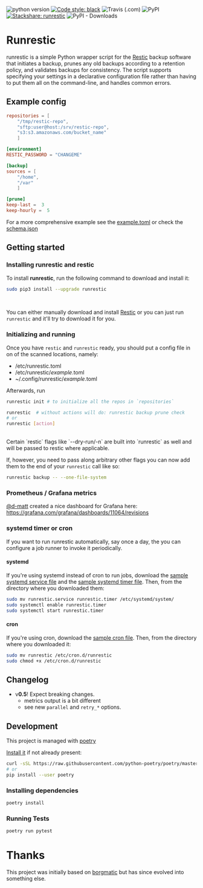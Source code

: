 ![python version](https://img.shields.io/badge/python-3.6+-blue.svg)
[![Code style: black](https://img.shields.io/badge/code%20style-black-000000.svg)](https://github.com/psf/black)
![Travis (.com)](https://api.travis-ci.com/sinnwerkstatt/runrestic.svg?branch=master)
![PyPI](https://img.shields.io/pypi/v/runrestic)
[![Stackshare: runrestic](https://img.shields.io/badge/stackshare-runrestic-068DFE.svg)](https://stackshare.io/runrestic)
![PyPI - Downloads](https://img.shields.io/pypi/dm/runrestic)

# Runrestic

runrestic is a simple Python wrapper script for the
[Restic](https://restic.net/) backup software that initiates a backup,
prunes any old backups according to a retention policy, and validates backups
for consistency. The script supports specifying your settings in a declarative
configuration file rather than having to put them all on the command-line, and
handles common errors.

## Example config

```toml
repositories = [
    "/tmp/restic-repo",
    "sftp:user@host:/srv/restic-repo",
    "s3:s3.amazonaws.com/bucket_name"
    ]

[environment]
RESTIC_PASSWORD = "CHANGEME"

[backup]
sources = [
    "/home",
    "/var"
    ]

[prune]
keep-last =  3
keep-hourly =  5
```

For a more comprehensive example see the [example.toml](https://github.com/sinnwerkstatt/runrestic/blob/master/sample/example.toml)
 or check the [schema.json](https://github.com/sinnwerkstatt/runrestic/blob/master/runrestic/runrestic/schema.json)

## Getting started

### Installing runrestic and restic
To install **runrestic**, run the following command to download and install it:

```bash
sudo pip3 install --upgrade runrestic
```

<br>

You can either manually download and install [Restic](https://restic.net/) or you can just run `runrestic` and it'll try to download it for you.


### Initializing and running

Once you have `restic` and `runrestic` ready, you should put a config file in on of the scanned locations, namely:

- /etc/runrestic.toml
- /etc/runrestic/*example*.toml
- ~/.config/runrestic/*example*.toml

Afterwards, run 

```bash
runrestic init # to initialize all the repos in `repositories`

runrestic  # without actions will do: runrestic backup prune check
# or
runrestic [action]
```

<br>
Certain `restic` flags like `--dry-run/-n` are built into `runrestic` as well and will be passed to restic where applicable.

If, however, you need to pass along arbitrary other flags you can now add them to the end of your `runrestic` call like so: 
```bash
runrestic backup -- --one-file-system
``` 

### Prometheus / Grafana metrics
[@d-matt](https://github.com/d-matt) created a nice dashboard for Grafana here: https://grafana.com/grafana/dashboards/11064/revisions

### systemd timer or cron

If you want to run runrestic automatically, say once a day, the you can
configure a job runner to invoke it periodically.


#### systemd

If you're using systemd instead of cron to run jobs, download the [sample systemd service file](https://raw.githubusercontent.com/sinnwerkstatt/runrestic/master/sample/systemd/runrestic.service)
and the [sample systemd timer file](https://raw.githubusercontent.com/sinnwerkstatt/runrestic/master/sample/systemd/runrestic.timer).
Then, from the directory where you downloaded them:

```bash
sudo mv runrestic.service runrestic.timer /etc/systemd/system/
sudo systemctl enable runrestic.timer
sudo systemctl start runrestic.timer
```

#### cron

If you're using cron, download the [sample cron file](https://raw.githubusercontent.com/sinnwerkstatt/runrestic/master/sample/cron/runrestic).
Then, from the directory where you downloaded it:

```bash
sudo mv runrestic /etc/cron.d/runrestic
sudo chmod +x /etc/cron.d/runrestic
```

## Changelog
* v**0.5**! Expect breaking changes.
    * metrics output is a bit different
    * see new `parallel` and `retry_*` options. 


## Development

This project is managed with [poetry](https://python-poetry.org/)

[Install it](https://github.com/python-poetry/poetry#installation) if not already present:
```bash
curl -sSL https://raw.githubusercontent.com/python-poetry/poetry/master/get-poetry.py | python
# or
pip install --user poetry
```

### Installing dependencies
```bash
poetry install
```

### Running Tests

```bash
poetry run pytest
```

# Thanks
This project was initially based on [borgmatic](https://github.com/witten/borgmatic/) but has since evolved into something else.
